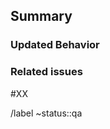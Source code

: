 ﻿## Summary

[//]: # '(Please provide a description of the bug that this merge request fixes.)'

### Updated Behavior

[//]: # '(Please provide a description of the new behavior)'

### Related issues

[//]: # '(Please link any related issues)'

#XX

/label ~status::qa

